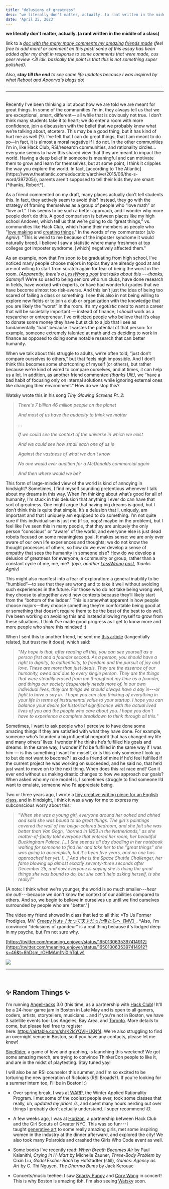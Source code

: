 ```yaml
---
title: "delusions of greatness"
desc: "we literally don't matter, actually. (a rant written in the middle of a class)"
date: 'April 25, 2023'
---
```


**we literally don't matter, actually. (a rant written in the middle of a class)**

link to a *[doc with the many many comments my amazing friends made](https://docs.google.com/document/d/1yCXL6144fO2_3g0GLVUkCbKiJ2M-wY1ZQwOMRLHBXAA/edit)* *(feel free to add more! or comment on this post! some of this essay has been added after my draft in response to some comments that were made, cus peer review <3! idk. basically the point is that this is not something super polished).*

*Also, **stay till the end** to see some life updates because I was inspired by what Reboot and Apoorva's blogs do!*

* * * * *
* * * * *

<br />
Recently I’ve been thinking a lot about how we are told we are meant for great things. In some of the communities I’m in, they always tell us that we are exceptional, smart, different— all while that is obviously not true. I don’t think many students take it to heart; we do enter a room with more confidence, join a discussion with the belief that we probably know what we’re talking about, etcetera. This may be a good thing, but it has kind of hurt me as well (?). I’ve felt that I can do great things, that I am meant to do so—in fact, it is almost a moral negative if I do not. In the other communities I’m in, like Hack Club, RSI/research communities, and rationality circles… everyone seems to have this shared view that they are meant to impact the world. Having a deep belief in someone is meaningful and can motivate them to grow and learn for themselves, but at some point, I think it cripples the way you explore the world. In fact, [according to The Atlantic](https://www.theatlantic.com/education/archive/2015/06/the-s-word/397205/), parents aren't supposed to tell their kids they are smart (*thanks, Robert*). 

As a friend commented on my draft, many places actually don’t tell students this. In fact, they actively seem to avoid this? Instead, they go with the strategy of framing themselves as a group of people who “love math” or “love art.” This seems to be such a better approach, and I wonder why more people don’t do this. A good comparison is between places like my high school Andover, which tell us that we’re going to do “great things,” vs. communities like Hack Club, which frame their members as people who "[love making](https://hackclub.com/philosophy/) and [creating things](https://site-git-hw.hackclub.dev/hackers-wanted/)." In the words of my commentator (*s/o Agniv*): "This is weird to me because of the imposter syndrome it would naturally breed. I believe I saw a statistic where many freshmen at top colleges got imposter syndrome, [which] negatively affected them."

As an example, now that I'm soon to be graduating from high school, I've noticed many people choose majors in topics they are already good at and are not willing to start from scratch again for fear of being the worst in the room. *(Apparently, there's a [LessWrong post](https://www.lesswrong.com/posts/D4hHASaZuLCW92gMy/is-success-the-enemy-of-freedom-full) that talks about this ---thanks, Sammy!)* We’re so used to being seniors who run clubs, have done research in fields, have worked with experts, or have had wonderful grades that we have become almost too risk-averse. And this isn’t just the idea of being too scared of failing a class or something: I see this also in not being willing to explore new fields or to join a club or organization with the knowledge that you are likely the “worst” in the room. It’s my *egotistic need* to want a career that will be societally important — instead of finance, I *should* work as a researcher or entrepreneur. I’ve criticized people who believe that it’s okay to donate some money they have but stick to a job that I see as fundamentally “bad” because it wastes the potential of that person: for example, someone extremely talented at math and cs deciding to work in finance as opposed to doing some notable research that can better humanity. 

When we talk about this struggle to adults, we’re often told, “just don’t compare ourselves to others,” but that feels nigh impossible. And I don’t think this becomes some shortcoming of myself (or others), but rather because we’re kind of wired to compare ourselves, and at times, it can help us a lot. In addition, as another friend commented *(thanks Uli!)*, we “have a bad habit of focusing only on internal solutions while ignoring external ones like changing their environment.” How do we stop this?


Watsky wrote this in his song *Tiny Glowing Screens Pt. 2*:

> *There's 7 billion 46 million people on the planet*
>
> *And most of us have the audacity to think we matter*
>
> *...*
>
> *If we could see the context of the universe in which we exist*
>
> *And we could see how small each one of us is*
>
> *Against the vastness of what we don't know*
>
> *No one would ever audition for a McDonalds commercial again*
>
> *And then where would we be?*

This form of large-minded view of the world is kind of annoying in hindsight? Sometimes, I find myself sounding pretentious whenever I talk about my dreams in this way. When I’m thinking about what’s good for all of humanity, I’m stuck in this delusion that anything I ever do can have that sort of greatness. One might argue that having big dreams is good, but I don’t think this is quite that simple. It’s a delusion that I, uniquely, am important and that I uniquely am equipped to do something. I’m not quite sure if this individualism is just me (if so, oops! maybe im the problem), but I feel like I’ve seen this in many people, that they are uniquely the only person “conscious” or “aware” of the world, and everyone else is just dead robots focused on some meaningless goal. It makes sense: we are only ever aware of our own life experiences and thoughts; we do not know the thought processes of others, so how do we ever develop a sense of empathy that sees the humanity in someone else? How do we develop a delusion of greatness for everyone, a community or group, rather than a constant cycle of me, me, me?  *(ayo, another [LessWrong post](https://www.lesswrong.com/posts/SMziBSCT9fiz5yG3L/notes-on-empathy), thanks Agniv)*

This might also manifest into a fear of exploration: a general inability to be “humbled”—to see that they are wrong and to take it well without avoiding such experiences in the future. For those who do not take being wrong well, they choose to altogether avoid new contexts because they’ll likely start from the “bottom of the ladder.” This is somewhat apparent in how people choose majors—they choose something they’re comfortable being good at or something that doesn’t require them to be the best of the best to do well. I’ve been working on avoiding this and instead allowing myself to grow from these situations. I think I’ve made good progress as I get to know more and more people who share this mindset! :) 

When I sent this to another friend, he sent me [this article](https://joinreboot.org/p/the-suicidal-founder) (tangentially related, but trust me it does), which said: 

> "*My hope is that, after reading all this, you can see yourself as a person first and a founder second. As a person, you should have a right to dignity, to authenticity, to freedom and the pursuit of joy and love. These are more than just ideals. They are the essence of our humanity, owed and due to every single person. They are the things that were steadily erased from me throughout my time as a founder, and things our society desperately needs more of. In our own individual lives, they are things we should always have a say in---or fight to have a say in.  I hope you can stop thinking of everything in your life in terms of instrumental value to your startup. I hope you can balance your desire for historical significance with the actual lived lives of you and the people who care about you. I hope you don't have to experience a complete breakdown to think through all this.*"

Sometimes, I want to ask people who I perceive to have done some amazing things if they are satisfied with what they have done. For example, someone who’s founded a big influential nonprofit that has changed my life and many others’ lives: I wonder if he thinks he’s fulfilled his goals and dreams. In the same way, I wonder if I’d be fulfilled in the same way if I was him — is this something I want for myself, or is this only someone I look up to but do not want to become? I asked a friend of mine if he’d feel fulfilled if the current project he was working on succeeded, and he said no, that he’d just want to move on to the next thing. When does this rat race end? Can it ever end without us making drastic changes to how we approach our goals? When asked who my role model is, I sometimes struggle to find someone I’d want to emulate, someone who I’d appreciate being. 

Two or three years ago, I wrote a [tiny creative writing piece for an English class](https://www.clairebookworm.com/posts/great-things), and in hindsight, I think it was a way for me to express my subconscious worry about this: 

> "*When she was a young girl, everyone around her oohed and ahhed and said she was bound to do great things. The girl's paintings covered the wall of her beige-colored bedroom, and she felt she was better than Van Gogh, "borned in 1853 in the Netherlands," as she matter-of-factly told everyone that entered her room, her beautiful Buckingham Palace. [...] She spends all day doodling in her notebook waiting for someone to find her and take her to the "great things" she was going to accomplish, but it's been five years, and no one has approached her yet. [...] And she is the Space Shuttle Challenger, her fame blowing up almost exactly seventy-three seconds after December 25, and now everyone is saying she is doing the great things she was bound to do, but she can't help asking herself, is she really?*"

[A note: I think when we're younger, the world is so much smaller---*hear me out!*---because we don't know the context of our abilities compared to others. And so, we begin to believe in ourselves up until we find ourselves surrounded by people who are "better."]

The video my friend showed in class that led to all this: *To Us Former Prodigies, MV: [Creepy Nuts  / かつて天才だった俺たちへ【MV】](https://www.youtube.com/watch?v=_dAzUOzWvrk). *Also, I'm convinced "delusions of grandeur" is a real thing because it's lodged deep in my psyche, but I'm not sure why.

[https://twitter.com/meaning_enjoyer/status/1650130635397414912](https://twitter.com/meaning_enjoyer/status/1650130635397414912?s=46&t=8hDsm_rOHMAm1Ni0IhTqLw)

![](https://substackcdn.com/image/fetch/w_1456,c_limit,f_auto,q_auto:good,fl_progressive:steep/https%3A%2F%2Fsubstack-post-media.s3.amazonaws.com%2Fpublic%2Fimages%2F45860d71-cd40-4320-b07f-640e72fc5269_1110x948.png)

* * * * *
<br />

## ✨ Random Things ✨

I'm running [AngelHacks](https://angelhacks.hackclub.com/) 3.0 (this time, as a partnership with [Hack Club](https://hackclub.com/))! It'll be a 24-hour game jam in Boston in Late May and is open to all gamers, coders, artists, storytellers, musicians... and if you're not in Boston, we have 3 satellite events too: Los Angeles, Bay Area, and [Toronto](https://angelhacksto.hackclub.com/). More details to come, but please feel free to register here: <https://airtable.com/shrK2lcYQVjHLKNf4>. We're also struggling to find an overnight venue in Boston, so if you have any contacts, please let me know!

[SineRider](https://sinerider.com/), a game of love and graphing, is launching this weekend! We got some amazing merch, are trying to convince ThinkerCon people to like it, and are in the midst of playtesting. Stay tuned yay!

I will also be an RSI counselor this summer, and I'm so excited to be torturing the new generation of Rickoids (RSI Broads?). If you're looking for a summer intern too, I'll be in Boston! :)

- Over spring break, I was at [WARP](https://www.warp.camp/), the Winter Applied Rationality Program. I met some of the coolest people ever, took some classes that really, uh, *updated my priors /s*, and spent many hours nerding out over things I probably don't actually understand. I super recommend :D.

- A few weeks ago, I was at [Horizon](https://horizon.hackclub.com/), a partnership between Hack Club and the Girl Scouts of Greater NYC. This was so fun---I taught [generative art](http://github.com/clairebookworm/generative-art-workshop/) to some really amazing girls, met some inspiring women in the industry at the dinner afterward, and explored the city! We also took many Polaroids and crashed the Girls Who Code event as well.

- Some books I've recently read: *When Breath Becomes Air* by Paul Kalanithi, *Crying in H-Mart* by Michelle Zauner, *Three-Body Problem* by Cixin Liu, *Godel Escher Bach* by Hofstadter (still), *Games: Agency as Art* by C. Thi Nguyen, *The Dharma Bums* by Jack Kerouac

- Concerts/music teehee: I saw [Snarky Puppy](https://open.spotify.com/artist/7ENzCHnmJUr20nUjoZ0zZ1?si=VrjmecwTQ72OV2ojVBYg-w) and [Cory Wong](https://open.spotify.com/artist/6xt9sJmmyYwWkJv8A6ssiU?si=0r4jW5JOSoqlWMJuLVHD9Q) in concert! This is why Boston is amazing tbh. I'm also seeing [Watsky](https://open.spotify.com/artist/3mJ9GlkLzj8Ka7Z7EQaCMi?si=T2VZYgUMRXKSShkyyJCgSg) soon.